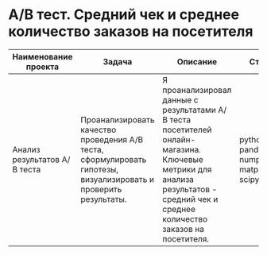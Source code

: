 # А/В тест. Средний чек и среднее количество заказов на посетителя

| Наименование проекта  | Задача       | Описание                                                     | Стек                              |
| --------------------- |------------- | ------------------------------------------------------------ | --------------------------------- |
| Анализ результатов А/В теста | Проанализировать качество проведения А/В теста, сформулировать гипотезы, визуализировать и проверить результаты. | Я проанализировал данные с результатами А/В теста посетителей онлайн-магазина. Ключевые метрики для анализа результатов - средний чек и среднее количество заказов на посетителя.| python, pandas, numpy, matplotlib, scipy |

